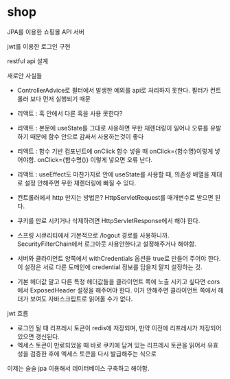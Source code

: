 # shop
JPA를 이용한 쇼핑몰 API 서버

jwt를 이용한 로그인 구현

restful api 설계

새로안 사실들
- ControllerAdvice로 필터에서 발생한 예외를 api로 처리하지 못한다. 필터가 컨트롤러 보다 먼저 실행되기 때문

- 리액트 : 훅 안에서 다른 훅을 사용 못한다?
- 리액트 : 본문에 useState를 그대로 사용하면 무한 재렌더링이 일어나 오류를 유발하기 때문에 함수 안으로 감싸서 사용하는것이 좋다
- 리액트 : 함수 기반 컴포넌트에 onClick 함수 넣을 때 onClick={함수명}이렇게 넣어야함. onClick={함수명()} 이렇게 넣으면 오류 난다.
- 리액트 : useEffect도 마찬가지로 안에 useState를 사용할 때, 의존성 배열을 제대로 설정 안해주면 무한 재렌더링에 빠질 수 있다.


- 컨트롤러에서 http 만지는 방법은? HttpServletRequest를 매개변수로 받으면 된다.
- 쿠키를 만료 시키거나 삭제하려면 HttpServletResponse에서 해야 한다.
- 스프링 시큐리티에서 기본적으로 /logout 경로를 사용하니까. SecurityFilterChain에서 로그아웃 사용안한다고 설정해주거나 해야함.
- 서버와 클라이언트 양쪽에서 withCredentials 옵션을 true로 만들어 주어야 한다. 이 설정은 서로 다른 도메인에 credential 정보를 담을지 말지 설정하는 것.
- 기본 헤더값 말고 다른 특정 헤더값들을 클라이언트 쪽에 노출 시키고 싶다면 cors에서 ExposedHeader 설정을 해주어야 한다. 이거 안해주면 클라이언트 쪽에서 헤더가 보여도 자바스크립트로 읽어올 수가 없다.


jwt 흐름
- 로그인 될 때 리프레시 토큰이 redis에 저장되며, 만약 이전에 리프레시가 저장되어 있으면 갱신된다.
- 엑세스 토큰이 만료되었을 때 바로 쿠키에 담겨 있는 리프레시 토큰을 읽어서 유효성을 검증한 후에 엑세스 토큰을 다시 발급해주는 식으로


이제는 슬슬 jpa 이용해서 데이터베이스 구축하고 해야함.
